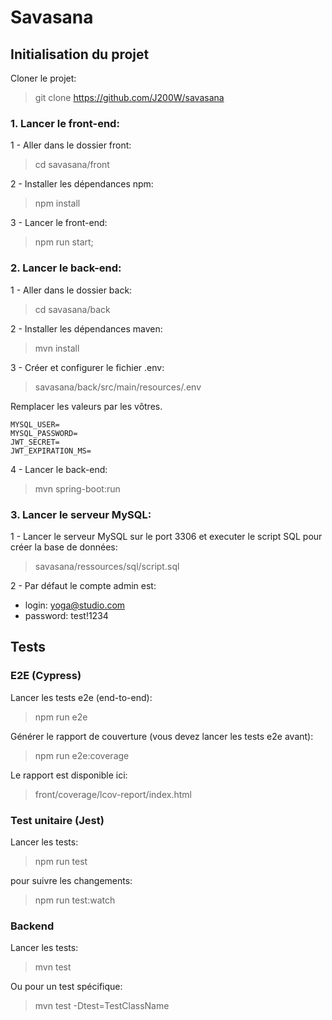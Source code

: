 # Savasana

## Initialisation du projet

Cloner le projet:

> git clone https://github.com/J200W/savasana

### 1. Lancer le front-end:

1 - Aller dans le dossier front:

> cd savasana/front

2 - Installer les dépendances npm:

> npm install

3 - Lancer le front-end:

> npm run start;

### 2. Lancer le back-end:

1 - Aller dans le dossier back:

> cd savasana/back

2 - Installer les dépendances maven:

> mvn install

3 - Créer et configurer le fichier .env:

> savasana/back/src/main/resources/.env

Remplacer les valeurs par les vôtres.

```
MYSQL_USER=
MYSQL_PASSWORD=
JWT_SECRET=
JWT_EXPIRATION_MS=
```
 
4 - Lancer le back-end:

> mvn spring-boot:run

### 3. Lancer le serveur MySQL:

1 - Lancer le serveur MySQL sur le port 3306 et executer le script SQL pour créer la base de données:

> savasana/ressources/sql/script.sql

2 - Par défaut le compte admin est:
- login: yoga@studio.com
- password: test!1234

## Tests

### E2E (Cypress)

Lancer les tests e2e (end-to-end):

> npm run e2e

Générer le rapport de couverture (vous devez lancer les tests e2e avant):

> npm run e2e:coverage

Le rapport est disponible ici:

> front/coverage/lcov-report/index.html

### Test unitaire (Jest)

Lancer les tests:

> npm run test

pour suivre les changements:

> npm run test:watch

### Backend

Lancer les tests:

> mvn test

Ou pour un test spécifique:

> mvn test -Dtest=TestClassName